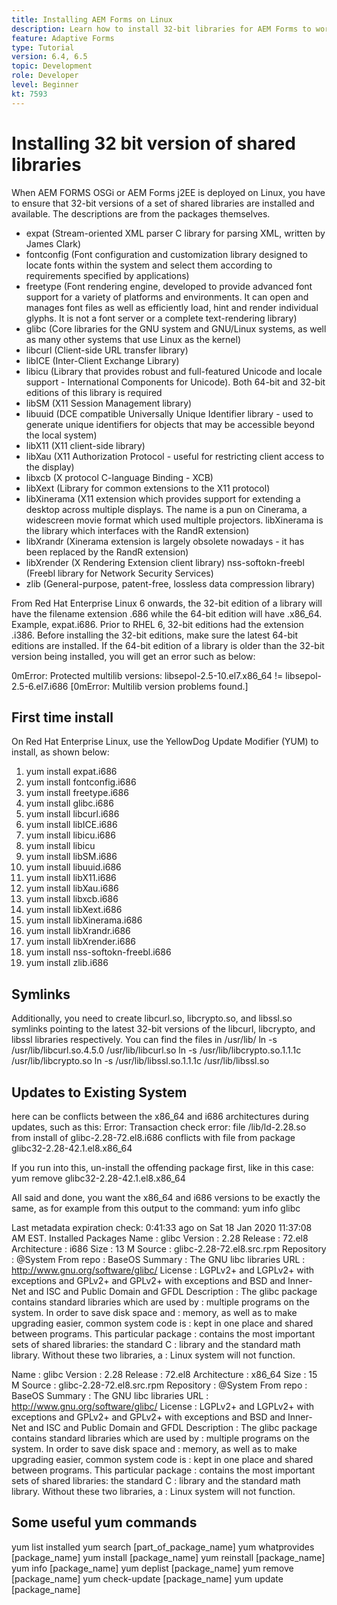 ```yaml
---
title: Installing AEM Forms on Linux
description: Learn how to install 32-bit libraries for AEM Forms to work on Linux installation.
feature: Adaptive Forms
type: Tutorial
version: 6.4, 6.5
topic: Development
role: Developer
level: Beginner
kt: 7593
---
```


# Installing 32 bit version of shared libraries

When AEM FORMS OSGi or AEM Forms j2EE is deployed on Linux, you have to ensure that 32-bit versions of a set of shared libraries are installed and available.  The descriptions are from the packages themselves. 

* expat (Stream-oriented XML parser C library for parsing XML, written by James Clark)
* fontconfig (Font configuration and customization library designed to locate fonts within the system and select them according to requirements specified by applications)
* freetype (Font rendering engine, developed to provide advanced font support for a variety of platforms and environments. It can open and manages font files as well as efficiently load, hint and render individual glyphs. It is not a font server or a complete text-rendering library)
* glibc (Core libraries for the GNU system and GNU/Linux systems, as well as many other systems that use Linux as the kernel)
* libcurl (Client-side URL transfer library)
* libICE (Inter-Client Exchange Library)
* libicu (Library that provides robust and full-featured Unicode and locale support - International Components for Unicode). Both 64-bit and 32-bit editions of this library is required
* libSM (X11 Session Management library)
* libuuid (DCE compatible Universally Unique Identifier library - used to generate unique identifiers for objects that may be accessible beyond the local system)
* libX11 (X11 client-side library)
* libXau (X11 Authorization Protocol - useful for restricting client access to the display)
* libxcb (X protocol C-language Binding - XCB)
* libXext (Library for common extensions to the X11 protocol)
* libXinerama (X11 extension which provides support for extending a desktop across multiple displays. The name is a pun on Cinerama, a widescreen movie format which used multiple projectors. libXinerama is the library which interfaces with the RandR extension)
* libXrandr (Xinerama extension is largely obsolete nowadays - it has been replaced by the RandR extension)
* libXrender (X Rendering Extension client library)
nss-softokn-freebl (Freebl library for Network Security Services)
* zlib (General-purpose, patent-free, lossless data compression library)

From Red Hat Enterprise Linux 6 onwards, the 32-bit edition of a library will have the filename extension .686 while the 64-bit edition will have .x86_64. Example, expat.i686. Prior to RHEL 6, 32-bit editions had the extension .i386. Before installing the 32-bit editions, make sure the latest 64-bit editions are installed. If the 64-bit edition of a library is older than the 32-bit version being installed, you will get an error such as below:

0mError: Protected multilib versions: libsepol-2.5-10.el7.x86_64 != libsepol-2.5-6.el7.i686 [0mError: Multilib version problems found.]

## First time install

On Red Hat Enterprise Linux, use the YellowDog Update Modifier (YUM) to install, as shown below:

1. yum install expat.i686
2. yum install fontconfig.i686
3. yum install freetype.i686
4. yum install glibc.i686
5. yum install libcurl.i686
6. yum install libICE.i686
7. yum install libicu.i686
8. yum install libicu
9. yum install libSM.i686
10. yum install libuuid.i686
11. yum install libX11.i686
12. yum install libXau.i686
13. yum install libxcb.i686
14. yum install libXext.i686
15. yum install libXinerama.i686
16. yum install libXrandr.i686
17. yum install libXrender.i686
18. yum install nss-softokn-freebl.i686
19. yum install zlib.i686

## Symlinks

Additionally, you need to create libcurl.so, libcrypto.so, and libssl.so symlinks pointing to the latest 32-bit versions of the libcurl, libcrypto, and libssl libraries respectively. You can find the files in /usr/lib/
ln -s /usr/lib/libcurl.so.4.5.0 /usr/lib/libcurl.so
ln -s /usr/lib/libcrypto.so.1.1.1c /usr/lib/libcrypto.so
ln -s /usr/lib/libssl.so.1.1.1c /usr/lib/libssl.so

## Updates to Existing System

here can be conflicts between the x86_64 and i686 architectures during updates, such as this:
Error: Transaction check error:
file /lib/ld-2.28.so from install of glibc-2.28-72.el8.i686 conflicts with file from package glibc32-2.28-42.1.el8.x86_64

If you run into this, un-install the offending package first, like in this case:
yum remove glibc32-2.28-42.1.el8.x86_64

All said and done, you want the x86_64 and i686 versions to be exactly the same, as for example from this output to the command:
yum info glibc

Last metadata expiration check: 0:41:33 ago on Sat 18 Jan 2020 11:37:08 AM EST.
Installed Packages
Name : glibc
Version : 2.28
Release : 72.el8
Architecture : i686
Size : 13 M
Source : glibc-2.28-72.el8.src.rpm
Repository : @System
From repo : BaseOS
Summary : The GNU libc libraries
URL : http://www.gnu.org/software/glibc/
License : LGPLv2+ and LGPLv2+ with exceptions and GPLv2+ and GPLv2+ with exceptions and BSD and Inner-Net and ISC and Public Domain and GFDL
Description : The glibc package contains standard libraries which are used by : multiple programs on the system. In order to save disk space and : memory, as well as to make upgrading easier, common system code is : kept in one place and shared between programs. This particular package : contains the most important sets of shared libraries: the standard C : library and the standard math library. Without these two libraries, a : Linux system will not function.

Name : glibc
Version : 2.28
Release : 72.el8
Architecture : x86_64
Size : 15 M
Source : glibc-2.28-72.el8.src.rpm
Repository : @System
From repo : BaseOS
Summary : The GNU libc libraries
URL : http://www.gnu.org/software/glibc/
License : LGPLv2+ and LGPLv2+ with exceptions and GPLv2+ and GPLv2+ with exceptions and BSD and Inner-Net and ISC and Public Domain and GFDL
Description : The glibc package contains standard libraries which are used by : multiple programs on the system. In order to save disk space and : memory, as well as to make upgrading easier, common system code is : kept in one place and shared between programs. This particular package : contains the most important sets of shared libraries: the standard C : library and the standard math library. Without these two libraries, a : Linux system will not function.

## Some useful yum commands

yum list installed
yum search [part_of_package_name]
yum whatprovides [package_name]
yum install [package_name]
yum reinstall [package_name]
yum info [package_name]
yum deplist [package_name]
yum remove [package_name]
yum check-update [package_name]
yum update [package_name]
